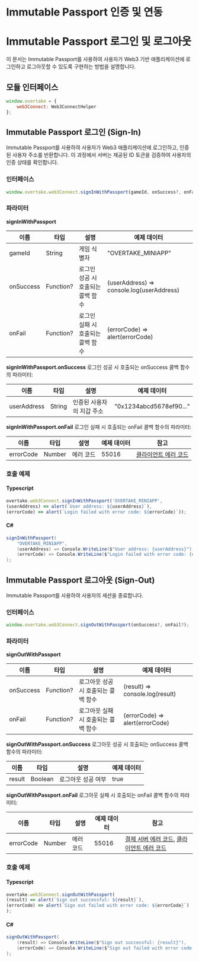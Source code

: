 # Immutable Passport 인증 및 연동

# Immutable Passport 로그인 및 로그아웃
이 문서는 Immutable Passport를 사용하여 사용자가 Web3 기반 애플리케이션에 로그인하고 로그아웃할 수 있도록 구현하는 방법을 설명합니다.


## 모듈 인터페이스
```javascript
window.overtake = {
    web3Connect: Web3ConnectHelper
};
```

## Immutable Passport 로그인 (Sign-In)
Immutable Passport를 사용하여 사용자가 Web3 애플리케이션에 로그인하고, 인증된 사용자 주소를 반환합니다.
이 과정에서 서버는 제공된 ID 토큰을 검증하여 사용자의 인증 상태를 확인합니다.

### 인터페이스
```javascript
window.overtake.web3Connect.signInWithPassport(gameId, onSuccess?, onFail?);
```

### 파라미터
<b>signInWithPassport</b>

| 이름                 | 타입         | 설명                  | 예제 데이터                         |
|--------------------|------------|---------------------|--------------------------------|
| gameId             | String     | 게임 식별자              | "OVERTAKE_MINIAPP"             |
| onSuccess          | Function?  | 로그인 성공 시 호출되는 콜백 함수		 | (userAddress) => console.log(userAddress) |
| onFail             | Function?	 | 로그인 실패 시 호출되는 콜백 함수  | (errorCode) => alert(errorCode) |

<b>signInWithPassport.onSuccess</b>
로그인 성공 시 호출되는 onSuccess 콜백 함수의 파라미터:

| 이름        | 타입     | 설명                  | 예제 데이터 |
|-----------|--------|---------------------|--------|
| userAddress | String | 인증된 사용자의 지갑 주소 | "0x1234abcd5678ef90..." |

<b>signInWithPassport.onFail</b>
로그인 실패 시 호출되는 onFail 콜백 함수의 파라미터:

| 이름        | 타입     | 설명    | 예제 데이터   | 참고                                                          |
|-----------|--------|-------|----------|-------------------------------------------------------------|
| errorCode | Number | 에러 코드 | 55016    | [클라이언트 에러 코드](클라이언트-에러-코드.md) |


### 호출 예제
#### Typescript
```typescript
overtake.web3Connect.signInWithPassport('OVERTAKE_MINIAPP',
(userAddress) => alert(`User address: ${userAddress}`),
(errorCode) => alert(`Login failed with error code: ${errorCode}`));
```

#### C#
```csharp
signInWithPassport(
    "OVERTAKE_MINIAPP", 
    (userAddress) => Console.WriteLine($"User address: {userAddress}"), 
    (errorCode) => Console.WriteLine($"Login failed with error code: {errorCode}")
);
```



## Immutable Passport 로그아웃 (Sign-Out)
Immutable Passport를 사용하여 사용자의 세션을 종료합니다.

### 인터페이스
```javascript
window.overtake.web3Connect.signOutWithPassport(onSuccess?, onFail?);
```

### 파라미터
<b>signOutWithPassport</b>

| 이름                 | 타입         | 설명                  | 예제 데이터                         |
|--------------------|------------|---------------------|--------------------------------|
| onSuccess          | Function?  | 로그아웃 성공 시 호출되는 콜백 함수		 | (result) => console.log(result) |
| onFail             | Function?	 | 로그아웃 실패 시 호출되는 콜백 함수  | (errorCode) => alert(errorCode) |

<b>signOutWithPassport.onSuccess</b>
로그아웃 성공 시 호출되는 onSuccess 콜백 함수의 파라미터:

| 이름        | 타입     | 설명                  | 예제 데이터 |
|-----------|--------|---------------------|--------|
| result | Boolean | 로그아웃 성공 여부 | true |

<b>signOutWithPassport.onFail</b>
로그아웃 실패 시 호출되는 onFail 콜백 함수의 파라미터:

| 이름        | 타입     | 설명    | 예제 데이터   | 참고                                                           |
|-----------|--------|-------|----------|--------------------------------------------------------------|
| errorCode | Number | 에러 코드 | 55016    | [결제 서버 에러 코드](결제-서버-에러-코드.md), [클라이언트 에러 코드](클라이언트-에러-코드.md) |


### 호출 예제
#### Typescript
```typescript
overtake.web3Connect.signOutWithPassport(
(result) => alert(`Sign out successful: ${result}`),
(errorCode) => alert(`Sign out failed with error code: ${errorCode}`)
);
```

#### C#
```csharp
signOutWithPassport(
    (result) => Console.WriteLine($"Sign out successful: {result}"), 
    (errorCode) => Console.WriteLine($"Sign out failed with error code: {errorCode}")
);
```
